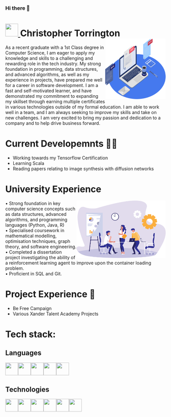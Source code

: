 ### Hi there 👋

<!--
**ctorrington/ctorrington** is a ✨ _special_ ✨ repository because its `README.md` (this file) appears on your GitHub profile.

Here are some ideas to get you started:

- 🔭 I’m currently working on ...
- 🌱 I’m currently learning ...
- 👯 I’m looking to collaborate on ...
- 🤔 I’m looking for help with ...
- 💬 Ask me about ...
- 📫 How to reach me: ...
- 😄 Pronouns: ...
- ⚡ Fun fact: ...
-->


<h1>
	<a href = "https://www.linkedin.com/in/christopher-torrington/">
		<img src="https://cdn.jsdelivr.net/gh/devicons/devicon/icons/linkedin/linkedin-original.svg" width = 40 height = 40/>
	</a>
	Christopher Torrington
	<img src = "https://github.com/ctorrington/ctorrington/blob/main/images/github%20image%201.png" width = 190 height = 190 align = right>
</h1>
 
As a recent graduate with a 1st Class degree in Computer Science, I am eager to apply my knowledge and skills to a challenging and rewarding role in the tech industry. My strong foundation in programming, data structures, and advanced algorithms, as well as my experience in projects, have prepared me well for a career in software development. I am a fast and self-motivated learner, and have demonstrated my commitment to expanding my skillset through earning multiple certificates in various technologies outside of my formal education. I am able to work well in a team, and I am always seeking to improve my skills and take on new challenges. I am very excited to bring my passion and dedication to a company and to help drive business forward.

# Current Developemnts 🧗‍♀️
 - Working towards my Tensorflow Certification
 - Learning Scala
 - Reading papers relating to image synthesis with diffusion networks

# University Experience
<p>
<img src = "https://github.com/ctorrington/ctorrington/blob/main/images/github%20image%202.png" width = 280 height = 180 align = "right">
• Strong foundation in key computer science concepts such as data structures, advanced algorithms, and programming languages (Python, Java, R)<br/>
• Specialised coursework in mathematical modelling, optimisation techniques, graph theory, and software engineering.<br/>
• Completed a dissertation project investigating the ability of a reinforcement learning agent to improve upon the container loading problem.<br/>
• Proficient in SQL and Git.
</p>

# Project Experience 🍰
- Be Free Campaign
- Various Xander Talent Academy Projects

# Tech stack:
## Languages
<img src="https://cdn.jsdelivr.net/gh/devicons/devicon/icons/python/python-original-wordmark.svg" width = 40 height = 40 /><img src="https://cdn.jsdelivr.net/gh/devicons/devicon/icons/javascript/javascript-plain.svg" width = 40 height = 40 /><img src="https://cdn.jsdelivr.net/gh/devicons/devicon/icons/unix/unix-original.svg" width = 40 height = 40 /><img src="https://cdn.jsdelivr.net/gh/devicons/devicon/icons/java/java-original-wordmark.svg" width = 40 height = 40 /><img src="https://cdn.jsdelivr.net/gh/devicons/devicon/icons/r/r-original.svg" width = 40 height = 40 />

## Technologies
<img src="https://cdn.jsdelivr.net/gh/devicons/devicon/icons/tensorflow/tensorflow-original.svg" width = 40 height = 40 /><img src="https://cdn.jsdelivr.net/gh/devicons/devicon/icons/mysql/mysql-plain-wordmark.svg" width = 40 height = 40 /><img src="https://cdn.jsdelivr.net/gh/devicons/devicon/icons/git/git-original.svg" width = 40 height = 40 /><img src="https://cdn.jsdelivr.net/gh/devicons/devicon/icons/docker/docker-original-wordmark.svg" width = 40 height = 40 /><img src="https://cdn.jsdelivr.net/gh/devicons/devicon/icons/react/react-original-wordmark.svg" width = 40 height = 40 /><img src="https://cdn.jsdelivr.net/gh/devicons/devicon/icons/django/django-plain-wordmark.svg" width = 40 height = 40 />

































































